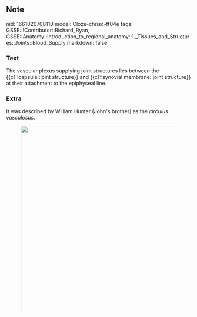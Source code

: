 ## Note
nid: 1661020708110
model: Cloze-chrisc-ff04e
tags: GSSE::!Contributor::Richard_Ryan, GSSE::Anatomy::Introduction_to_regional_anatomy::1._Tissues_and_Structures::Joints::Blood_Supply
markdown: false

### Text
<div class="toggle">
  The vascular plexus supplying joint structures lies between the
  {{c1::capsule::joint structure}} and {{c1::synovial
  membrane::joint structure}} at their attachment to the epiphyseal
  line.
</div>

### Extra
<p id="7b63af36-014b-42ae-93e7-ce3dd836409e" class="">It was
described by William Hunter (John's brother) as the <em>circulus
vasculosus</em>.
<figure id="7d4de7cf-a99b-4a83-97ee-1d129bb88e65" class="image">
  <a href= 
  "Blood%20Supply%20eab98b3b5a9b4be08808a5151d51f536/Untitled.png"><img style="width:503px"
  src="c002d3936899d90a9fa3b260eef1bd1b9b3f0f8c.png"></a>
</figure>
